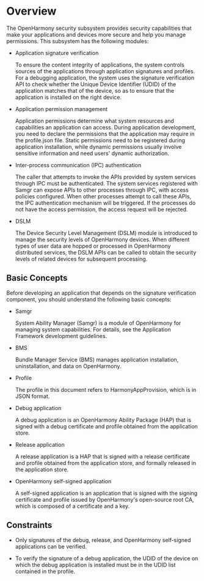 # Overview


The OpenHarmony security subsystem provides security capabilities that make your applications and devices more secure and help you manage permissions. This subsystem has the following modules:


- Application signature verification

  To ensure the content integrity of applications, the system controls sources of the applications through application signatures and profiles. For a debugging application, the system uses the signature verification API to check whether the Unique Device Identifier (UDID) of the application matches that of the device, so as to ensure that the application is installed on the right device.

- Application permission management

  Application permissions determine what system resources and capabilities an application can access. During application development, you need to declare the permissions that the application may require in the profile.json file. Static permissions need to be registered during application installation, while dynamic permissions usually involve sensitive information and need users' dynamic authorization.

- Inter-process communication (IPC) authentication

  The caller that attempts to invoke the APIs provided by system services through IPC must be authenticated. The system services registered with Samgr can expose APIs to other processes through IPC, with access policies configured. When other processes attempt to call these APIs, the IPC authentication mechanism will be triggered. If the processes do not have the access permission, the access request will be rejected.

- DSLM

  The Device Security Level Management (DSLM) module is introduced to manage the security levels of OpenHarmony devices. When different types of user data are hopped or processed in OpenHarmony distributed services, the DSLM APIs can be called to obtain the security levels of related devices for subsequent processing.


## Basic Concepts

Before developing an application that depends on the signature verification component, you should understand the following basic concepts:

- Samgr

  System Ability Manager (Samgr) is a module of OpenHarmony for managing system capabilities. For details, see the Application Framework development guidelines.

- BMS

  Bundle Manager Service (BMS) manages application installation, uninstallation, and data on OpenHarmony.

- Profile

  The profile in this document refers to HarmonyAppProvision, which is in JSON format.

- Debug application

  A debug application is an OpenHarmony Ability Package (HAP) that is signed with a debug certificate and profile obtained from the application store.

- Release application

  A release application is a HAP that is signed with a release certificate and profile obtained from the application store, and formally released in the application store.

- OpenHarmony self-signed application

  A self-signed application is an application that is signed with the signing certificate and profile issued by OpenHarmony's open-source root CA, which is composed of a certificate and a key.


## Constraints

- Only signatures of the debug, release, and OpenHarmony self-signed applications can be verified.

- To verify the signature of a debug application, the UDID of the device on which the debug application is installed must be in the UDID list contained in the profile.
